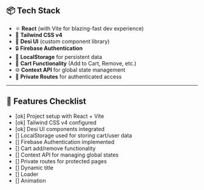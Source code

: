 ## 📦 Tech Stack

- ⚛️ **React** (with Vite for blazing-fast dev experience)
- 🎨 **Tailwind CSS v4**
- 💅 **Desi UI** (custom component library)
- 🔒 **Firebase Authentication**
- 💾 **LocalStorage** for persistent data
- 🛒 **Cart Functionality** (Add to Cart, Remove, etc.)
- 🌐 **Context API** for global state management
- 🔐 **Private Routes** for authenticated access

---

## 🔧 Features Checklist

- [ok] Project setup with React + Vite
- [ok] Tailwind CSS v4 configured
- [ok] Desi UI components integrated
- [] LocalStorage used for storing cart/user data
- [] Firebase Authentication implemented
- [] Cart add/remove functionality
- [] Context API for managing global states
- [] Private routes for protected pages
- [] Dynamic title
- [] Loader
- [] Animation
